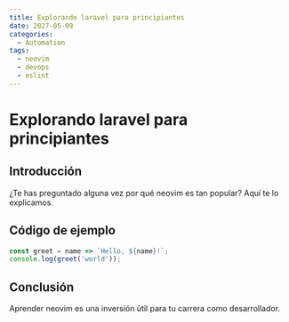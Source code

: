 ```yaml
---
title: Explorando laravel para principiantes
date: 2027-05-09
categories:
  - Automation
tags:
  - neovim
  - devops
  - eslint
---
```


# Explorando laravel para principiantes

## Introducción

¿Te has preguntado alguna vez por qué neovim es tan popular? Aquí te lo explicamos.

## Código de ejemplo

```javascript
const greet = name => `Hello, ${name}!`;
console.log(greet('world'));
```

## Conclusión

Aprender neovim es una inversión útil para tu carrera como desarrollador.